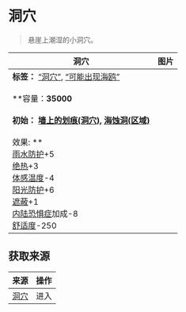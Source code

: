 # 洞穴  
> 悬崖上潮湿的小洞穴。  
  
  洞穴  |   图片   
 ----  |  ----:   
 **标签：**	[“洞穴”](tag_Cave.md), [“可能出现海鸥”](tag_Coastal.md)<br><br>**容量：**35000<br><br>**初始：**	[墙上的划痕(洞穴)](WallScratchings.md), [海蚀洞(区域)](CaveSea.md)<br><br>** 效果: **<br>[雨水防护](RainProtection.md)+5<br>[绝热](InsulationHeat.md)+3<br>[体感温度](TemperaturePerceived.md)-4<br>[阳光防护](SunProtection.md)+6<br>[遮蔽](Sheltered.md)+1<br>[内陆恐惧症](LandSickness.md)加成-8<br>[舒适度](Comfort.md)-250  |     
  
## 获取来源  
来源  |  操作  
----  |  ----  
[洞穴](CaveSeaEntrance.md)  |  进入  
